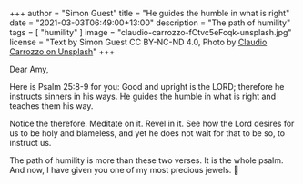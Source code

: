 +++
author = "Simon Guest"
title = "He guides the humble in what is right"
date = "2021-03-03T06:49:00+13:00"
description = "The path of humility"
tags = [ "humility" ]
image = "claudio-carrozzo-fCtvc5eFcqk-unsplash.jpg"
license = "Text by Simon Guest CC BY-NC-ND 4.0, Photo by [Claudio Carrozzo on Unsplash](https://unsplash.com/photos/fCtvc5eFcqk)"
+++

Dear Amy,

Here is Psalm 25:8-9 for you:  Good and upright is the LORD; therefore he instructs sinners in his ways. He guides the humble in what is right and teaches them his way.

Notice the therefore. Meditate on it. Revel in it. See how the Lord desires for us to be holy and blameless, and yet he does not wait for that to be so, to instruct us.

The path of humility is more than these two verses. It is the whole psalm. And now, I have given you one of my most precious jewels. 🙏
